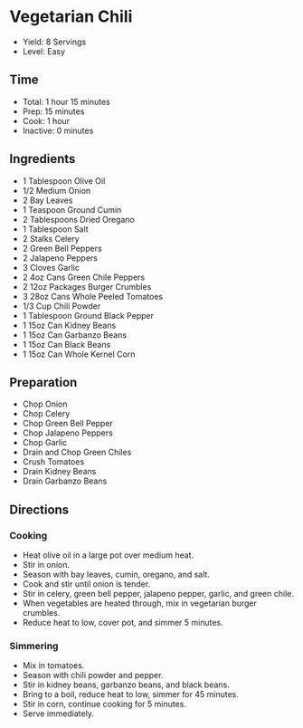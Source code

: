 # Vegetarian Chili

* Yield: 8 Servings
* Level: Easy

## Time

* Total: 1 hour 15 minutes
* Prep: 15 minutes
* Cook: 1 hour
* Inactive: 0 minutes

## Ingredients

* 1 Tablespoon Olive Oil
* 1/2 Medium Onion
* 2 Bay Leaves
* 1 Teaspoon Ground Cumin
* 2 Tablespoons Dried Oregano
* 1 Tablespoon Salt
* 2 Stalks Celery
* 2 Green Bell Peppers
* 2 Jalapeno Peppers
* 3 Cloves Garlic
* 2 4oz Cans Green Chile Peppers
* 2 12oz Packages Burger Crumbles
* 3 28oz Cans Whole Peeled Tomatoes
* 1/3 Cup Chili Powder
* 1 Tablespoon Ground Black Pepper
* 1 15oz Can Kidney Beans
* 1 15oz Can Garbanzo Beans
* 1 15oz Can Black Beans
* 1 15oz Can Whole Kernel Corn

## Preparation

* Chop Onion
* Chop Celery
* Chop Green Bell Pepper
* Chop Jalapeno Peppers
* Chop Garlic
* Drain and Chop Green Chiles
* Crush Tomatoes
* Drain Kidney Beans
* Drain Garbanzo Beans

## Directions

### Cooking

* Heat olive oil in a large pot over medium heat.
* Stir in onion.
* Season with bay leaves, cumin, oregano, and salt.
* Cook and stir until onion is tender.
* Stir in celery, green bell pepper, jalapeno pepper, garlic, and green chile.
* When vegetables are heated through, mix in vegetarian burger crumbles.
* Reduce heat to low, cover pot, and simmer 5 minutes.

### Simmering

* Mix in tomatoes.
* Season with chili powder and pepper.
* Stir in kidney beans, garbanzo beans, and black beans.
* Bring to a boil, reduce heat to low, simmer for 45 minutes.
* Stir in corn, continue cooking for 5 minutes.
* Serve immediately.